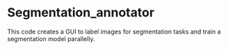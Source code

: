 # Segmentation_annotator
This code creates a GUI to label images for segmentation tasks and train a segmentation model parallelly. 
